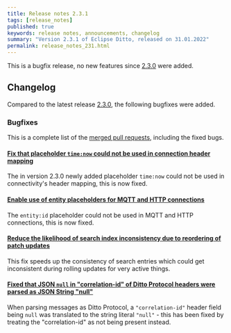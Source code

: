 ```yaml
---
title: Release notes 2.3.1
tags: [release_notes]
published: true
keywords: release notes, announcements, changelog
summary: "Version 2.3.1 of Eclipse Ditto, released on 31.01.2022"
permalink: release_notes_231.html
---
```


This is a bugfix release, no new features since [2.3.0](release_notes_230.html) were added.

## Changelog

Compared to the latest release [2.3.0](release_notes_230.html), the following bugfixes were added.

### Bugfixes

This is a complete list of the
[merged pull requests](https://github.com/eclipse/ditto/pulls?q=is%3Apr+milestone%3A2.3.1), including the fixed bugs.

#### [Fix that placeholder `time:now` could not be used in connection header mapping](https://github.com/eclipse/ditto/pull/1292)

The in version 2.3.0 newly added placeholder `time:now` could not be used in connectivity's header mapping, 
this is now fixed.

#### [Enable use of entity placeholders for MQTT and HTTP connections](https://github.com/eclipse/ditto/pull/1293)

The `entity:id` placeholder could not be used in MQTT and HTTP connections, this is now fixed.

#### [Reduce the likelihood of search index inconsistency due to reordering of patch updates](https://github.com/eclipse/ditto/pull/1296)

This fix speeds up the consistency of search entries which could get inconsistent during rolling updates for very active 
things. 

#### [Fixed that JSON `null` in "correlation-id" of Ditto Protocol headers were parsed as JSON String "null"](https://github.com/eclipse/ditto/pull/1295)

When parsing messages as Ditto Protocol, a `"correlation-id"` header field being `null` was translated to the string 
literal `"null"` - this has been fixed by treating the "correlation-id" as not being present instead.
